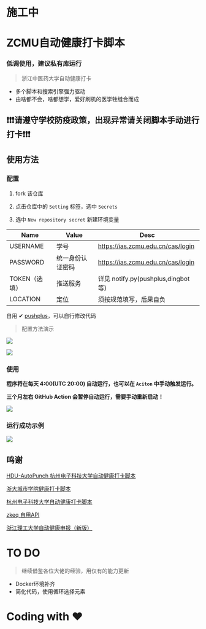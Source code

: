 # 施工中
 # ZCMU自动健康打卡脚本
  ### 低调使用，建议私有库运行
 > 浙江中医药大学自动健康打卡


 * 多个脚本和搜索引擎强力驱动
 * 由啥都不会，啥都想学，爱好刷机的医学牲缝合而成

 ## ❗❗❗请遵守学校防疫政策，出现异常请关闭脚本手动进行打卡❗❗❗

 ## 使用方法

 ### 配置

 1. fork 该仓库

 2. 点击仓库中的 `Setting` 标签，选中 `Secrets`

 3. 选中 `New repository secret` 新建环境变量

 | Name          | Value            | Desc                                                       |
 | ------------- | ---------------- | ---------------------------------------------------------- |
 | USERNAME     | 学号             |   https://ias.zcmu.edu.cn/cas/login |
 | PASSWORD      | 统一身份认证密码 |   https://ias.zcmu.edu.cn/cas/login |
 | TOKEN（选填） | 推送服务     | 详见 notify.py(pushplus,dingbot等) |
 |LOCATION      |定位              | 须按规范填写，后果自负|
 
 
 自用 ✔ [pushplus](http://www.pushplus.plus)，可以自行修改代码
  
 > 配置方法演示

 ![](./assets/create_secret.png)

 ![](./assets/new.png)

 ### 使用

 **程序将在每天 4:00(UTC 20:00) 自动运行，也可以在 `Aciton` 中手动触发运行。**

 **三个月左右 GitHub Action 会暂停自动运行，需要手动重新启动！**

 ![](./assets/run.png)

 ### 运行成功示例
 ![](./assets/success.png)

 ## 鸣谢
 [HDU-AutoPunch 杭州电子科技大学自动健康打卡脚本](https://github.com/YeQiuO/HDU_AUTO_PUNCH)

 [浙大城市学院健康打卡脚本](https://github.com/chansyawn/zucc-auto-check)

 [杭州电子科技大学自动健康打卡脚本](https://github.com/Eanya-Tonic/HDU-Health_checkin)

 [zkeq 自用API](https://github.com/zkeq/icodeq-api)
 
 [浙江理工大学自动健康申报（新版）](https://github.com/typenoob/zstu_report)

# TO DO
> 继续借鉴各位大佬的经验，用仅有的能力更新

* Docker环境补齐
* 简化代码，使用循环选择元素


# Coding with ❤
